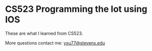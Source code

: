 CS523 Programming the Iot using IOS
===

These are what I learned from CS523.

More questions contact me: yxu77@stevens.edu
